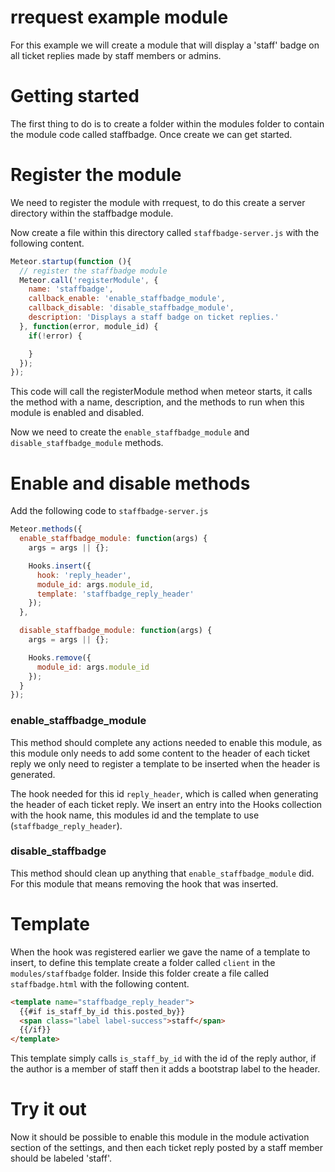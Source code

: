 rrequest example module
=======================

For this example we will create a module that will display a 'staff' badge on all ticket replies made by staff members or admins.

# Getting started

The first thing to do is to create a folder within the modules folder to contain the module code called staffbadge. Once create we can get started.

# Register the module

We need to register the module with rrequest, to do this create a server directory within the staffbadge module.

Now create a file within this directory called `staffbadge-server.js` with the following content.

```javascript
Meteor.startup(function (){
  // register the staffbadge module
  Meteor.call('registerModule', {
    name: 'staffbadge',
    callback_enable: 'enable_staffbadge_module',
    callback_disable: 'disable_staffbadge_module',
    description: 'Displays a staff badge on ticket replies.'
  }, function(error, module_id) {
    if(!error) {

    }
  });
});
```

This code will call the registerModule method when meteor starts, it calls the method with a name, description, and the methods to run when this module is enabled and disabled.

Now we need to create the `enable_staffbadge_module` and `disable_staffbadge_module` methods.

# Enable and disable methods

Add the following code to `staffbadge-server.js`

```javascript
Meteor.methods({
  enable_staffbadge_module: function(args) {
    args = args || {};

    Hooks.insert({
      hook: 'reply_header',
      module_id: args.module_id,
      template: 'staffbadge_reply_header'
    });
  },

  disable_staffbadge_module: function(args) {
    args = args || {};

    Hooks.remove({
      module_id: args.module_id
    });
  }
});
```

### enable_staffbadge_module

This method should complete any actions needed to enable this module, as this module only needs to add some content to the header of each ticket reply we only need to register a template to be inserted when the header is generated.

The hook needed for this id `reply_header`, which is called when generating the header of each ticket reply.  We insert an entry into the Hooks collection with the hook name, this modules id and the template to use (`staffbadge_reply_header`).

### disable_staffbadge

This method should clean up anything that `enable_staffbadge_module` did.  For this module that means removing the hook that was inserted.

# Template

When the hook was registered earlier we gave the name of a template to insert, to define this template create a folder called `client` in the `modules/staffbadge` folder.  Inside this folder create a file called `staffbadge.html` with the following content.

```html
<template name="staffbadge_reply_header">
  {{#if is_staff_by_id this.posted_by}}
  <span class="label label-success">staff</span>
  {{/if}}
</template>
```

This template simply calls `is_staff_by_id` with the id of the reply author, if the author is a member of staff then it adds a bootstrap label to the header.

# Try it out

Now it should be possible to enable this module in the module activation section of the settings, and then each ticket reply posted by a staff member should be labeled 'staff'.